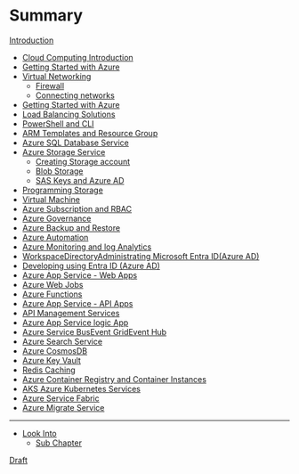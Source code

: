 # Summary

[Introduction](README.md)
- [Cloud Computing Introduction]()
- [Getting Started with Azure]()
- [Virtual Networking](./virtual_networking.md)
    - [Firewall](./VirtualNetworking/firewall.md)
    - [Connecting networks](./VirtualNetworking/connecting_networks.md)
- [Getting Started with Azure]()
- [Load Balancing Solutions]()
- [PowerShell and CLI]()
- [ARM Templates and Resource Group]()
- [Azure SQL Database Service]()
- [Azure Storage Service](./intro_azure_storage_service.md)
    - [Creating Storage account](./AzureStorage/intro_azure_storage_service.md)
    - [Blob Storage](./AzureStorage/blob_storage.md)
    - [SAS Keys and Azure AD](./AzureStorage/sas_keys_and_azure_ad.md)
- [Programming Storage]()
- [Virtual Machine]()
- [Azure Subscription and RBAC]()
- [Azure Governance]()
- [Azure Backup and Restore]()
- [Azure Automation]()
- [Azure Monitoring and log Analytics ]()
- [WorkspaceDirectoryAdministrating Microsoft Entra ID(Azure AD)]()
- [Developing using Entra ID (Azure AD)]()
- [Azure App Service - Web Apps]()
- [Azure Web Jobs]()
- [Azure Functions]()
- [Azure App Service - API Apps]()
- [API Management Services]()
- [Azure App Service logic App]()
- [Azure Service BusEvent GridEvent Hub]()
- [Azure Search Service]()
- [Azure CosmosDB]()
- [Azure Key Vault]()
- [Redis Caching]()
- [Azure Container Registry and Container Instances]()
- [AKS Azure Kubernetes Services]()
- [Azure Service Fabric]()
- [Azure Migrate Service]()

---- 

- [Look Into](./look_into.md)
    - [Sub Chapter](./sub/subchapter_2.md)

[Draft]()